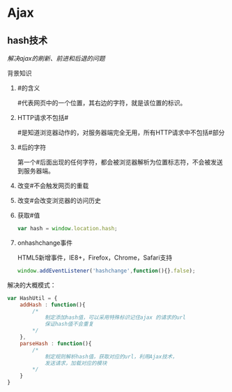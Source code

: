 # Ajax

## hash技术

*解决ajax的刷新、前进和后退的问题*

背景知识

1. #的含义

    #代表网页中的一个位置，其右边的字符，就是该位置的标识。

2. HTTP请求不包括#

    #是知道浏览器动作的，对服务器端完全无用，所有HTTP请求中不包括#部分

3. #后的字符

    第一个#后面出现的任何字符，都会被浏览器解析为位置标志符，不会被发送到服务器端。

4. 改变#不会触发网页的重载

5. 改变#会改变浏览器的访问历史

6. 获取#值

    ```javascript
    var hash = window.location.hash;
    ```

7. onhashchange事件

    HTML5新增事件，IE8+，Firefox，Chrome，Safari支持

    ```javascript
    window.addEventListener('hashchange',function(){}.false);
    ```
解决的大概模式：

```javascript
var HashUtil = {
    addHash : function(){
        /*
            制定添加hash值，可以采用特殊标识记住ajax 的请求的url
            保证hash值不会重复
        */
    },
    parseHash : function(){
        /*
            制定规则解析hash值，获取对应的url，利用Ajax技术，
            发送请求，加载对应的模块
        */
    }
}
```